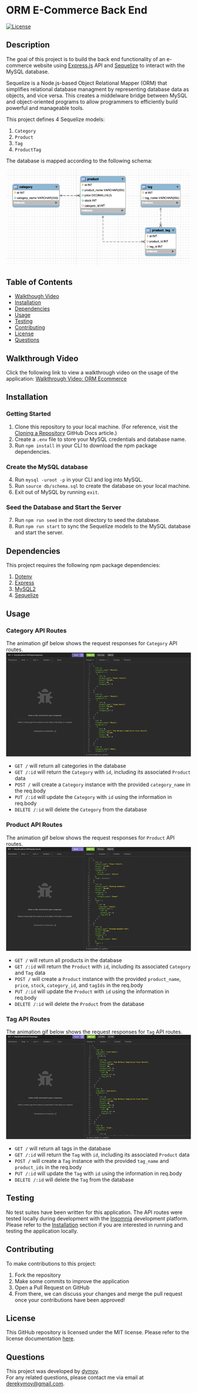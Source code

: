 # ORM E-Commerce Back End
[![License](https://img.shields.io/badge/License-MIT-yellow.svg)](https://opensource.org/licenses/MIT)

## Description 
The goal of this project is to build the back end functionality of an e-commerce website using [Express.js](https://www.npmjs.com/package/express) API and [Sequelize](https://sequelize.org/docs/v6/) to interact with the MySQL database. 

Sequelize is a Node.js-based Object Relational Mapper (ORM) that simplifies relational database managment by representing database data as objects, and vice versa. This creates a middelware bridge between MySQL and object-oriented programs to allow programmers to efficiently build powerful and manageable tools.

This project defines 4 Sequelize models: 
1. `Category` 
2. `Product`
3. `Tag`
4. `ProductTag`

The database is mapped according to the following schema:  

![Image of Schema Architecture](./Assets/images/schema_architecture.png)


## Table of Contents 
- [Walkthough Video](#walkthrough-video)
- [Installation](#installation)
- [Dependencies](#dependencies)
- [Usage](#usage)
- [Testing](#testing)
- [Contributing](#contributing)
- [License](#license)
- [Questions](#questions)

## Walkthrough Video

Click the following link to view a walkthrough video on the usage of the application: [Walkthrough Video: ORM Ecommerce]()  
  
## Installation 

### Getting Started 
1. Clone this repository to your local machine. (For reference, visit the [Cloning a Repository](https://docs.github.com/en/repositories/creating-and-managing-repositories/cloning-a-repository) GitHub Docs article.)
2. Create a `.env` file to store your MySQL credentials and database name.
3. Run `npm install` in your CLI to download the npm package dependencies. 

### Create the MySQL database 
4. Run `mysql -uroot -p` in your CLI and log into MySQL.
5. Run `source db/schema.sql` to create the database on your local machine.
6. Exit out of MySQL by running `exit`.

### Seed the Database and Start the Server 
7. Run `npm run seed` in the root directory to seed the database.
8. Run `npm run start` to sync the Sequelize models to the MySQL database and start the server.
  
## Dependencies
This project requires the following npm package dependencies:
1. [Dotenv](https://www.npmjs.com/package/dotenv)
2. [Express](https://www.npmjs.com/package/express)
3. [MySQL2](https://www.npmjs.com/package/mysql2)
4. [Sequelize](https://www.npmjs.com/package/sequelize)
  
## Usage 

### Category API Routes
The animation gif below shows the request responses for `Category` API routes. 
![Animation Gif of Category API Routes](./Assets/gifs/api-categories.gif)  

- `GET /` will return all categories in the database
- `GET /:id` will return the `Category` with `id`, including its associated `Product` data
- `POST /` will create a `Category` instance with the provided `category_name` in the req.body
- `PUT /:id` will update the `Category` with `id` using the information in req.body
- `DELETE /:id` will delete the `Category` from the database 


### Product API Routes
The animation gif below shows the request responses for `Product` API routes. 
![Animation Gif of Product API Routes](./Assets/gifs/api-products.gif)  

- `GET /` will return all products in the database
- `GET /:id` will return the `Product` with `id`, including its associated `Category` and `Tag` data
- `POST /` will create a `Product` instance with the provided `product_name`, `price`, `stock`, `category_id`, and `tagIds` in the req.body
- `PUT /:id` will update the `Product` with `id` using the information in req.body
- `DELETE /:id` will delete the `Product` from the database 


### Tag API Routes
The animation gif below shows the request responses for `Tag` API routes. 
![Animation Gif of Tag API Routes](./Assets/gifs/api-tags.gif)  

- `GET /` will return all tags in the database
- `GET /:id` will return the `Tag` with `id`, including its associated `Product` data 
- `POST /` will create a `Tag` instance with the provided `tag_name` and `product_ids` in the req.body
- `PUT /:id` will update the `Tag` with `id` using the information in req.body
- `DELETE /:id` will delete the `Tag` from the database 

## Testing 
No test suites have been written for this application. The API routes were tested locally during development with the [Insomnia](https://docs.insomnia.rest/) development platform.  
Please refer to the [Installation](#installation) section if you are interested in running and testing the application locally.

## Contributing
To make contributions to this project:  
1. Fork the repository  
2. Make some commits to improve the application
3. Open a Pull Request on GitHub
4. From there, we can discuss your changes and merge the pull request once your contributions have been approved!

## License 
This GitHub repository is licensed under the MIT license. Please refer to the license documentation [here](https://opensource.org/licenses/MIT).
  
## Questions
This project was developed by [dymoy](https://github.com/dymoy).  
For any related questions, please contact me via email at <derekymoy@gmail.com>.